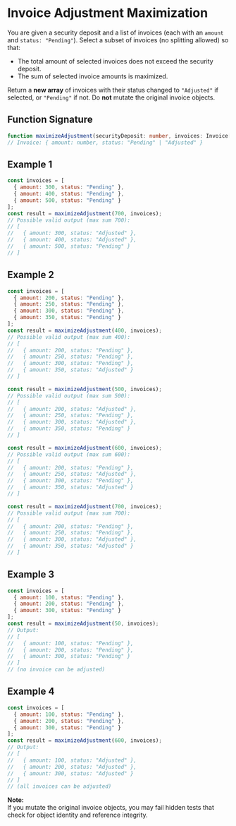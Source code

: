 # Invoice Adjustment Maximization

You are given a security deposit and a list of invoices (each with an `amount` and `status: "Pending"`). Select a subset of invoices (no splitting allowed) so that:

- The total amount of selected invoices does not exceed the security deposit.
- The sum of selected invoice amounts is maximized.

Return a **new array** of invoices with their status changed to `"Adjusted"` if selected, or `"Pending"` if not. Do **not** mutate the original invoice objects.

## Function Signature

```typescript
function maximizeAdjustment(securityDeposit: number, invoices: Invoice[]): Invoice[]
// Invoice: { amount: number, status: "Pending" | "Adjusted" }
```


## Example 1

```js
const invoices = [
  { amount: 300, status: "Pending" },
  { amount: 400, status: "Pending" },
  { amount: 500, status: "Pending" }
];
const result = maximizeAdjustment(700, invoices);
// Possible valid output (max sum 700):
// [
//   { amount: 300, status: "Adjusted" },
//   { amount: 400, status: "Adjusted" },
//   { amount: 500, status: "Pending" }
// ]
```

## Example 2

```js
const invoices = [
  { amount: 200, status: "Pending" },
  { amount: 250, status: "Pending" },
  { amount: 300, status: "Pending" },
  { amount: 350, status: "Pending" }
];
const result = maximizeAdjustment(400, invoices);
// Possible valid output (max sum 400):
// [
//   { amount: 200, status: "Pending" },
//   { amount: 250, status: "Pending" },
//   { amount: 300, status: "Pending" },
//   { amount: 350, status: "Adjusted" }
// ]

const result = maximizeAdjustment(500, invoices);
// Possible valid output (max sum 500):
// [
//   { amount: 200, status: "Adjusted" },
//   { amount: 250, status: "Pending" },
//   { amount: 300, status: "Adjusted" },
//   { amount: 350, status: "Pending" }
// ]

const result = maximizeAdjustment(600, invoices);
// Possible valid output (max sum 600):
// [
//   { amount: 200, status: "Pending" },
//   { amount: 250, status: "Adjusted" },
//   { amount: 300, status: "Pending" },
//   { amount: 350, status: "Adjusted" }
// ]

const result = maximizeAdjustment(700, invoices);
// Possible valid output (max sum 700):
// [
//   { amount: 200, status: "Pending" },
//   { amount: 250, status: "Pending" },
//   { amount: 300, status: "Adjusted" },
//   { amount: 350, status: "Adjusted" }
// ]
```

## Example 3

```js
const invoices = [
  { amount: 100, status: "Pending" },
  { amount: 200, status: "Pending" },
  { amount: 300, status: "Pending" }
];
const result = maximizeAdjustment(50, invoices);
// Output:
// [
//   { amount: 100, status: "Pending" },
//   { amount: 200, status: "Pending" },
//   { amount: 300, status: "Pending" }
// ]
// (no invoice can be adjusted)
```

## Example 4

```js
const invoices = [
  { amount: 100, status: "Pending" },
  { amount: 200, status: "Pending" },
  { amount: 300, status: "Pending" }
];
const result = maximizeAdjustment(600, invoices);
// Output:
// [
//   { amount: 100, status: "Adjusted" },
//   { amount: 200, status: "Adjusted" },
//   { amount: 300, status: "Adjusted" }
// ]
// (all invoices can be adjusted)
```

**Note:**  
If you mutate the original invoice objects, you may fail hidden tests that check for object identity and reference integrity.
